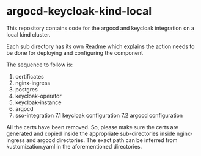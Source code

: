 # argocd-keycloak-kind-local
This repository contains code for the argocd and keycloak integration on a local kind cluster.

Each sub directory has its own Readme which explains the action needs to be done for deploying and configuring the component

The sequence to follow is:
1. certificates
2. nginx-ingress
3. postgres
4. keycloak-operator
5. keycloak-instance
6. argocd
7. sso-integration
    7.1 keycloak configuration
    7.2 argocd configuration

All the certs have been removed. So, please make sure the certs are generated and copied inside the appropriate sub-directories inside nginx-ingress and argocd directories. The exact path can be inferred from kustomization.yaml in the aforementioned directories.
